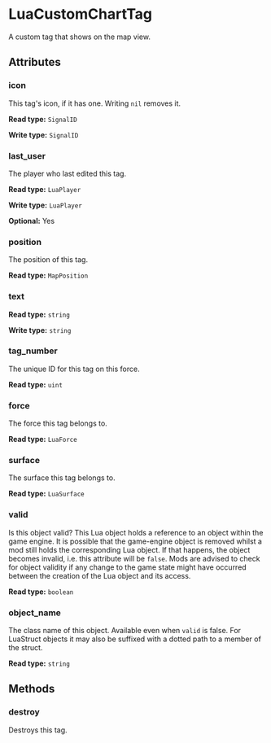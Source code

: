 # LuaCustomChartTag

A custom tag that shows on the map view.

## Attributes

### icon

This tag's icon, if it has one. Writing `nil` removes it.

**Read type:** `SignalID`

**Write type:** `SignalID`

### last_user

The player who last edited this tag.

**Read type:** `LuaPlayer`

**Write type:** `LuaPlayer`

**Optional:** Yes

### position

The position of this tag.

**Read type:** `MapPosition`

### text

**Read type:** `string`

**Write type:** `string`

### tag_number

The unique ID for this tag on this force.

**Read type:** `uint`

### force

The force this tag belongs to.

**Read type:** `LuaForce`

### surface

The surface this tag belongs to.

**Read type:** `LuaSurface`

### valid

Is this object valid? This Lua object holds a reference to an object within the game engine. It is possible that the game-engine object is removed whilst a mod still holds the corresponding Lua object. If that happens, the object becomes invalid, i.e. this attribute will be `false`. Mods are advised to check for object validity if any change to the game state might have occurred between the creation of the Lua object and its access.

**Read type:** `boolean`

### object_name

The class name of this object. Available even when `valid` is false. For LuaStruct objects it may also be suffixed with a dotted path to a member of the struct.

**Read type:** `string`

## Methods

### destroy

Destroys this tag.


